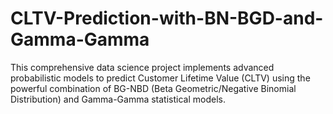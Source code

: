 # CLTV-Prediction-with-BN-BGD-and-Gamma-Gamma
This comprehensive data science project implements advanced probabilistic models to predict Customer Lifetime Value (CLTV) using the powerful combination of BG-NBD (Beta Geometric/Negative Binomial Distribution) and Gamma-Gamma statistical models.
